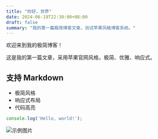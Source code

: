 ```yaml
---
title: "你好，世界"
date: 2024-06-19T22:30:00+08:00
draft: false
summary: "我的第一篇极简博客文章，测试苹果风格博客系统。"
---
```


欢迎来到我的极简博客！

这是我的第一篇文章，采用苹果官网风格，极简、优雅、响应式。

## 支持 Markdown

- 极简风格
- 响应式布局
- 代码高亮

```js
console.log('Hello, world!');
```

![示例图片](https://images.unsplash.com/photo-1506744038136-46273834b3fb?auto=format&fit=crop&w=800&q=80)

